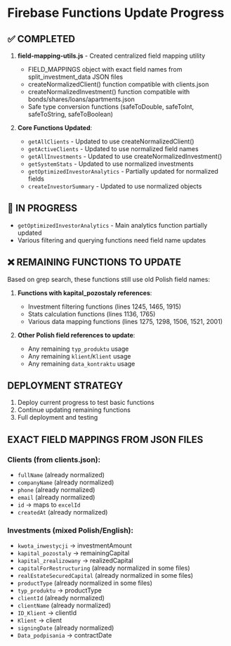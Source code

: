 # Firebase Functions Update Progress

## ✅ COMPLETED
1. **field-mapping-utils.js** - Created centralized field mapping utility
   - FIELD_MAPPINGS object with exact field names from split_investment_data JSON files
   - createNormalizedClient() function compatible with clients.json
   - createNormalizedInvestment() function compatible with bonds/shares/loans/apartments.json
   - Safe type conversion functions (safeToDouble, safeToInt, safeToString, safeToBoolean)

2. **Core Functions Updated**:
   - `getAllClients` - Updated to use createNormalizedClient()
   - `getActiveClients` - Updated to use normalized field names
   - `getAllInvestments` - Updated to use createNormalizedInvestment()
   - `getSystemStats` - Updated to use normalized investments
   - `getOptimizedInvestorAnalytics` - Partially updated for normalized fields
   - `createInvestorSummary` - Updated to use normalized objects

## 🔄 IN PROGRESS
- `getOptimizedInvestorAnalytics` - Main analytics function partially updated
- Various filtering and querying functions need field name updates

## ❌ REMAINING FUNCTIONS TO UPDATE
Based on grep search, these functions still use old Polish field names:

1. **Functions with kapital_pozostaly references**:
   - Investment filtering functions (lines 1245, 1465, 1915)
   - Stats calculation functions (lines 1136, 1765)
   - Various data mapping functions (lines 1275, 1298, 1506, 1521, 2001)

2. **Other Polish field references to update**:
   - Any remaining `typ_produktu` usage
   - Any remaining `klient`/`Klient` usage
   - Any remaining `data_kontraktu` usage

## DEPLOYMENT STRATEGY
1. Deploy current progress to test basic functions
2. Continue updating remaining functions
3. Full deployment and testing

## EXACT FIELD MAPPINGS FROM JSON FILES

### Clients (from clients.json):
- `fullName` (already normalized)
- `companyName` (already normalized) 
- `phone` (already normalized)
- `email` (already normalized)
- `id` → maps to `excelId`
- `createdAt` (already normalized)

### Investments (mixed Polish/English):
- `kwota_inwestycji` → investmentAmount
- `kapital_pozostaly` → remainingCapital  
- `kapital_zrealizowany` → realizedCapital
- `capitalForRestructuring` (already normalized in some files)
- `realEstateSecuredCapital` (already normalized in some files)
- `productType` (already normalized in some files)
- `typ_produktu` → productType
- `clientId` (already normalized)
- `clientName` (already normalized)
- `ID_Klient` → clientId
- `Klient` → client
- `signingDate` (already normalized)
- `Data_podpisania` → contractDate
